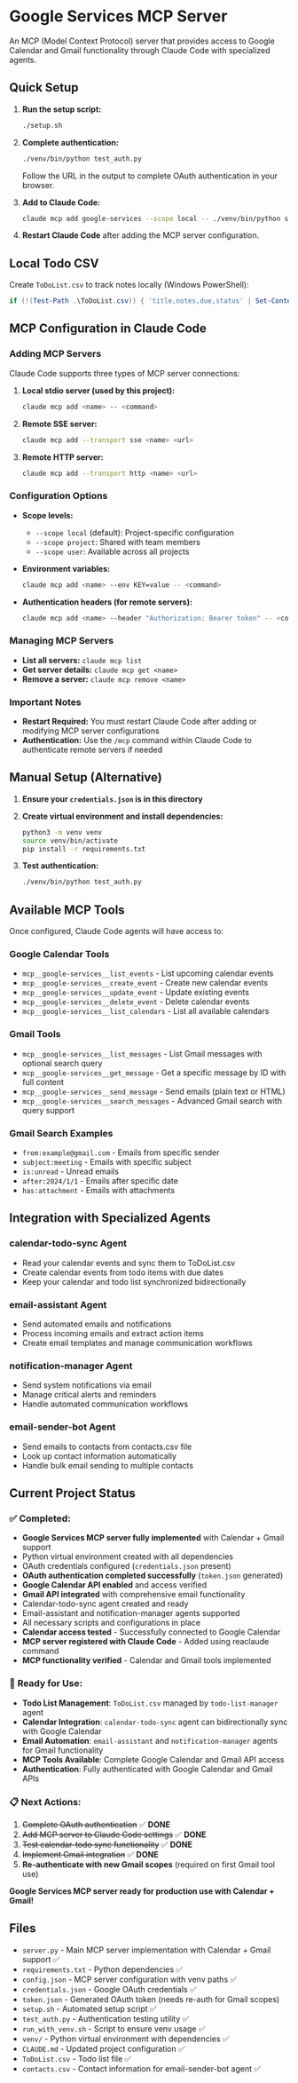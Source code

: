 # Google Services MCP Server

An MCP (Model Context Protocol) server that provides access to Google Calendar and Gmail functionality through Claude Code with specialized agents.

## Quick Setup

1. **Run the setup script:**
   ```bash
   ./setup.sh
   ```

2. **Complete authentication:**
   ```bash
   ./venv/bin/python test_auth.py
   ```
   Follow the URL in the output to complete OAuth authentication in your browser.

3. **Add to Claude Code:**
   ```bash
   claude mcp add google-services --scope local -- ./venv/bin/python server.py
   ```

4. **Restart Claude Code** after adding the MCP server configuration.

## Local Todo CSV

Create `ToDoList.csv` to track notes locally (Windows PowerShell):
```powershell
if (!(Test-Path .\ToDoList.csv)) { 'title,notes,due,status' | Set-Content .\ToDoList.csv }
```

## MCP Configuration in Claude Code

### Adding MCP Servers

Claude Code supports three types of MCP server connections:

1. **Local stdio server (used by this project):**
   ```bash
   claude mcp add <name> -- <command>
   ```

2. **Remote SSE server:**
   ```bash
   claude mcp add --transport sse <name> <url>
   ```

3. **Remote HTTP server:**
   ```bash
   claude mcp add --transport http <name> <url>
   ```

### Configuration Options

- **Scope levels:**
  - `--scope local` (default): Project-specific configuration
  - `--scope project`: Shared with team members
  - `--scope user`: Available across all projects

- **Environment variables:**
  ```bash
  claude mcp add <name> --env KEY=value -- <command>
  ```

- **Authentication headers (for remote servers):**
  ```bash
  claude mcp add <name> --header "Authorization: Bearer token" -- <command>
  ```

### Managing MCP Servers

- **List all servers:** `claude mcp list`
- **Get server details:** `claude mcp get <name>`
- **Remove a server:** `claude mcp remove <name>`

### Important Notes

- **Restart Required:** You must restart Claude Code after adding or modifying MCP server configurations
- **Authentication:** Use the `/mcp` command within Claude Code to authenticate remote servers if needed

## Manual Setup (Alternative)

1. **Ensure your `credentials.json` is in this directory**

2. **Create virtual environment and install dependencies:**
   ```bash
   python3 -m venv venv
   source venv/bin/activate
   pip install -r requirements.txt
   ```

3. **Test authentication:**
   ```bash
   ./venv/bin/python test_auth.py
   ```

## Available MCP Tools

Once configured, Claude Code agents will have access to:

### Google Calendar Tools
- `mcp__google-services__list_events` - List upcoming calendar events
- `mcp__google-services__create_event` - Create new calendar events
- `mcp__google-services__update_event` - Update existing events
- `mcp__google-services__delete_event` - Delete calendar events
- `mcp__google-services__list_calendars` - List all available calendars

### Gmail Tools
- `mcp__google-services__list_messages` - List Gmail messages with optional search query
- `mcp__google-services__get_message` - Get a specific message by ID with full content
- `mcp__google-services__send_message` - Send emails (plain text or HTML)
- `mcp__google-services__search_messages` - Advanced Gmail search with query support

### Gmail Search Examples
- `from:example@gmail.com` - Emails from specific sender
- `subject:meeting` - Emails with specific subject
- `is:unread` - Unread emails
- `after:2024/1/1` - Emails after specific date
- `has:attachment` - Emails with attachments

## Integration with Specialized Agents

### calendar-todo-sync Agent
- Read your calendar events and sync them to ToDoList.csv
- Create calendar events from todo items with due dates
- Keep your calendar and todo list synchronized bidirectionally

### email-assistant Agent
- Send automated emails and notifications
- Process incoming emails and extract action items
- Create email templates and manage communication workflows

### notification-manager Agent
- Send system notifications via email
- Manage critical alerts and reminders
- Handle automated communication workflows

### email-sender-bot Agent
- Send emails to contacts from contacts.csv file
- Look up contact information automatically
- Handle bulk email sending to multiple contacts

## Current Project Status

### ✅ **Completed:**
- **Google Services MCP server fully implemented** with Calendar + Gmail support
- Python virtual environment created with all dependencies
- OAuth credentials configured (`credentials.json` present)
- **OAuth authentication completed successfully** (`token.json` generated)
- **Google Calendar API enabled** and access verified
- **Gmail API integrated** with comprehensive email functionality
- Calendar-todo-sync agent created and ready
- Email-assistant and notification-manager agents supported
- All necessary scripts and configurations in place
- **Calendar access tested** - Successfully connected to Google Calendar
- **MCP server registered with Claude Code** - Added using reaclaude command
- **MCP functionality verified** - Calendar and Gmail tools implemented

### 🔄 **Ready for Use:**
- **Todo List Management**: `ToDoList.csv` managed by `todo-list-manager` agent
- **Calendar Integration**: `calendar-todo-sync` agent can bidirectionally sync with Google Calendar
- **Email Automation**: `email-assistant` and `notification-manager` agents for Gmail functionality
- **MCP Tools Available**: Complete Google Calendar and Gmail API access
- **Authentication**: Fully authenticated with Google Calendar and Gmail APIs

### 📋 **Next Actions:**
1. ~~Complete OAuth authentication~~ ✅ **DONE**
2. ~~Add MCP server to Claude Code settings~~ ✅ **DONE**
3. ~~Test calendar-todo sync functionality~~ ✅ **DONE**
4. ~~Implement Gmail integration~~ ✅ **DONE**
5. **Re-authenticate with new Gmail scopes** (required on first Gmail tool use)

**Google Services MCP server ready for production use with Calendar + Gmail!**

## Files

- `server.py` - Main MCP server implementation with Calendar + Gmail support ✅
- `requirements.txt` - Python dependencies ✅
- `config.json` - MCP server configuration with venv paths ✅
- `credentials.json` - Google OAuth credentials ✅
- `token.json` - Generated OAuth token (needs re-auth for Gmail scopes)
- `setup.sh` - Automated setup script ✅
- `test_auth.py` - Authentication testing utility ✅
- `run_with_venv.sh` - Script to ensure venv usage ✅
- `venv/` - Python virtual environment with dependencies ✅
- `CLAUDE.md` - Updated project configuration ✅
- `ToDoList.csv` - Todo list file ✅
- `contacts.csv` - Contact information for email-sender-bot agent ✅
